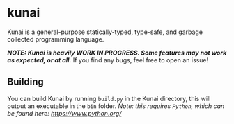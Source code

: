# kunai
Kunai is a general-purpose statically-typed, type-safe, and garbage collected programming language.

***NOTE: Kunai is heavily WORK IN PROGRESS. Some features may not work as expected, or at all.*** If you find any bugs, feel free to open an issue!

## Building
You can build Kunai by running `build.py` in the Kunai directory, this will output an executable in the `bin` folder. *Note: this requires `Python`, which can be found here: https://www.python.org/*